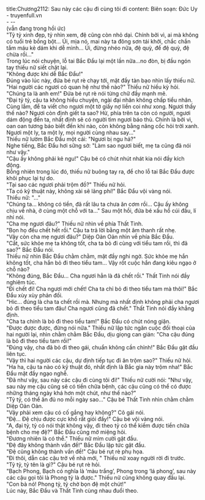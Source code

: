 title:Chương2112: Sau này các cậu đi cùng tôi đi
content:
Biên soạn: Đức Uy - truyenfull.vn<br>- --<br>(vẫn đang trong hồi ức)<br>"Tỷ tỷ xinh đẹp, tỷ nhìn xem, đệ cũng còn nhỏ dại. Chính bởi vì, ai mà không có tuổi trẻ bồng bột... Úi, mịa nó, mai này ta đông sơn tái khởi, chắc chắn tắm máu kẻ dám khi dễ mình... Úi, đừng nhéo nữa, đệ quỳ, để đệ quỳ, đệ chừa rồi..."<br>Trong lúc nói chuyện, lỗ tai Bắc Đẩu lại một lần nữa...no đòn, bị đầu ngón tay thiếu nữ siết chặt lại.<br>"Không được khi dễ Bắc Đẩu!"<br>Đúng vào lúc này, đứa bé rụt rè chạy tới, mặt đầy tàn bạo nhìn lấy thiếu nữ.<br>"Hai người các ngươi có quan hệ như thế nào?" Thiếu nữ hiếu kỳ hỏi.<br>"Chúng ta là anh em!" Đứa bé rụt rè nói từng chữ đầy mạnh mẽ.<br>"Đại tỷ tỷ, cậu ta không hiểu chuyện, ngài đại nhân không chấp tiểu nhân. Cùng lắm, để ta viết cho ngươi một tờ giấy nợ liền coi như xong. Ngươi thấy thế nào? Ngươi còn định giết ta sao? Hừ, phía trên ta còn có người, ngươi dám động đến ta, nhất định sẽ có người tìm ngươi báo thù. Chính là bởi vì, oan oan tương báo biết đến khi nào, còn không bằng nâng cốc hỏi trời xanh. Ngươi một ly, ta một ly, mọi người cùng nhau say..."<br>Thiếu nữ lườm Bắc Đẩu một cái: "Ngươi bị ngu hả?"<br>Nghe tiếng, Bắc Đẩu hơi sững sờ: "Làm sao ngươi biết, mẹ ta cũng đã nói như vậy."<br>"Cậu ấy không phải kẻ ngu!" Cậu bé có chút nhút nhát kia nói đầy kích động.<br>Bỗng nhiên trong lúc đó, thiếu nữ buông tay ra, để cho lỗ tai Bắc Đẩu được khôi phục lại tự do.<br>"Tại sao các ngươi phải trộm đồ?" Thiếu nữ hỏi.<br>"Ta có kỹ thuật này, không xài sẽ lãng phí!" Bắc Đẩu vội vàng nói.<br>Thiếu nữ: "..."<br>"Chúng ta... không có tiền, đã rất lâu ta chưa ăn cơm rồi... Cậu ấy không chịu về nhà, ở cùng một chỗ với ta..." Sau một hồi, đứa bé xấu hổ cúi đầu, lí nhí nói.<br>"Cha mẹ ngươi đâu?" Thiếu nữ nhìn về phía Thất Tinh.<br>"Bọn họ đều chết hết rồi." Cậu ta trả lời bằng một âm thanh rất nhẹ.<br>"Vậy còn cha mẹ ngươi đâu?" Diệp Oản Oản nhìn về phía Bắc Đẩu.<br>"Cắt, sức khỏe mẹ ta không tốt, cha ta bỏ đi cùng với tiểu tam rồi, thì đã sao?" Bắc Đẩu nói.<br>Thiếu nữ nhìn Bắc Đẩu chằm chằm, mặt đầy nghi ngờ. Sức khỏe mẹ hắn không tốt, cha hắn bỏ đi theo tiểu tam... Vậy rốt cuộc hắn đang kiêu ngạo ở chỗ nào?<br>"Không đúng, Bắc Đẩu... Cha ngươi hẳn là đã chết rồi." Thất Tinh nói đầy nghiêm túc.<br>"Đi chết đi! Cha ngươi mới chết! Cha ta chỉ bỏ đi theo tiểu tam mà thôi!" Bắc Đẩu xùy xùy phản đối.<br>"Hic... đúng là cha ta chết rồi mà. Nhưng mà nhất định không phải cha ngươi bỏ đi theo tiểu tam đâu! Cha ngươi cũng đã chết." Thất Tinh nói đầy khẳng định.<br>"Cha ta chính là bỏ đi theo tiểu tam!" Bắc Đẩu có chút nóng giận.<br>"Được được được, đừng nói nữa." Thiếu nữ lập tức ngăn cuộc đối thoại của hai người lại, nhìn chằm chằm Bắc Đẩu, dịu giọng can gián: "Cha cậu đúng là bỏ đi theo tiểu tam rồi!"<br>"Đúng vậy, cha đã bỏ đi theo gái, chuẩn không cần chỉnh!" Bắc Đẩu gật đầu liên tục.<br>"Vậy thì hai người các cậu, dự định tiếp tục đi ăn trộm sao?" Thiếu nữ hỏi.<br>"Ha ha, cậu ta nào có kỹ thuật đó, nhất định là Bắc gia này trộm nha!" Bắc Đẩu mặt đầy ngạo nghễ.<br>"Đã như vậy, sau này các cậu đi cùng tôi đi!" Thiếu nữ cười nói: "Như vậy, sau này mẹ cậu cũng sẽ có tiền chữa bệnh, các cậu cũng có thể có được những tháng ngày khá hơn một chút, như thế nào?"<br>"Tỷ tỷ, có thể ăn đủ no mỗi ngày sao..." Cậu bé Thất Tinh nhìn chằm chằm Diệp Oản Oản.<br>"Vậy phải xem cậu có cố gắng hay không?" Cô gái nói.<br>"Đệ... Đệ chịu được cực khổ rất giỏi đấy!" Cậu bé vội vàng nói.<br>"A, đại tỷ, tỷ có nói thật không vậy, đi theo tỷ có thể kiếm được tiền chữa bệnh cho mẹ đệ?" Bắc Đẩu cũng mở miệng hỏi.<br>"Đương nhiên là có thể." Thiếu nữ mỉm cười gật đầu.<br>"Đệ đây không thành vấn đề!" Bắc Đẩu lập tức gật đầu.<br>"Đệ cũng không thành vấn đề!" Cậu bé rụt rè phụ họa.<br>"Đi thôi, dẫn các cậu trở về nhà mới, " Thiếu nữ xoay người rời đi trước.<br>"Tỷ tỷ, tỷ tên là gì?" Cậu bé rụt rè hỏi.<br>"Bạch Phong, Bạch có nghĩa là ‘màu trắng’, Phong trong ‘lá phong’, sau này các cậu gọi tôi là Phong tỷ là được." Thiếu nữ cũng không quay đầu lại.<br>"Con bà nó! Phong tỷ, tỷ chờ bọn đệ một chút!"<br>Lúc này, Bắc Đẩu và Thất Tinh cùng nhau đuổi theo.